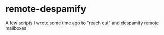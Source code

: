 remote-despamify
================

A few scripts I wrote some time ago to "reach out" and despamify remote mailboxes
